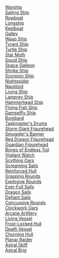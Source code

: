 ﻿[Warship](./5econtent/vehicle/warship.md)
<br>[Sailing Ship](./5econtent/vehicle/sailingship.md)
<br>[Rowboat](./5econtent/vehicle/rowboat.md)
<br>[Longship](./5econtent/vehicle/longship.md)
<br>[Keelboat](./5econtent/vehicle/keelboat.md)
<br>[Galley](./5econtent/vehicle/galley.md)
<br>[Wasp Ship](./5econtent/vehicle/waspship.md)
<br>[Tyrant Ship](./5econtent/vehicle/tyrantship.md)
<br>[Turtle Ship](./5econtent/vehicle/turtleship.md)
<br>[Star Moth](./5econtent/vehicle/starmoth.md)
<br>[Squid Ship](./5econtent/vehicle/squidship.md)
<br>[Space Galleon](./5econtent/vehicle/spacegalleon.md)
<br>[Shrike Ship](./5econtent/vehicle/shrikeship.md)
<br>[Scorpion Ship](./5econtent/vehicle/scorpionship.md)
<br>[Nightspider](./5econtent/vehicle/nightspider.md)
<br>[Nautiloid](./5econtent/vehicle/nautiloid.md)
<br>[Living Ship](./5econtent/vehicle/livingship.md)
<br>[Lamprey Ship](./5econtent/vehicle/lampreyship.md)
<br>[Hammerhead Ship](./5econtent/vehicle/hammerheadship.md)
<br>[Flying Fish Ship](./5econtent/vehicle/flyingfishship.md)
<br>[Damselfly Ship](./5econtent/vehicle/damselflyship.md)
<br>[Bombard](./5econtent/vehicle/bombard.md)
<br>[Taskmaster's Drums](./5econtent/vehicle/taskmastersdrums.md)
<br>[Storm Giant Figurehead](./5econtent/vehicle/stormgiantfigurehead.md)
<br>[Smuggler's Banner](./5econtent/vehicle/smugglersbanner.md)
<br>[Red Dragon Figurehead](./5econtent/vehicle/reddragonfigurehead.md)
<br>[Guardian Figurehead](./5econtent/vehicle/guardianfigurehead.md)
<br>[Bones of Endless Toil](./5econtent/vehicle/bonesofendlesstoil.md)
<br>[Vigilant Watch](./5econtent/vehicle/vigilantwatch.md)
<br>[Scything Oars](./5econtent/vehicle/scythingoars.md)
<br>[Screaming Sails](./5econtent/vehicle/screamingsails.md)
<br>[Reinforced Hull](./5econtent/vehicle/reinforcedhull.md)
<br>[Grasping Rounds](./5econtent/vehicle/graspingrounds.md)
<br>[Explosive Rounds](./5econtent/vehicle/explosiverounds.md)
<br>[Ever-Full Sails](./5econtent/vehicle/everfullsails.md)
<br>[Dragon Sails](./5econtent/vehicle/dragonsails.md)
<br>[Defiant Sails](./5econtent/vehicle/defiantsails.md)
<br>[Concussive Rounds](./5econtent/vehicle/concussiverounds.md)
<br>[Clockwork Oars](./5econtent/vehicle/clockworkoars.md)
<br>[Arcane Artillery](./5econtent/vehicle/arcaneartillery.md)
<br>[Living Vessel](./5econtent/vehicle/livingvessel.md)
<br>[Frost-Locked Hull](./5econtent/vehicle/frostlockedhull.md)
<br>[Death Vessel](./5econtent/vehicle/deathvessel.md)
<br>[Churning Hull](./5econtent/vehicle/churninghull.md)
<br>[Planar Raider](./5econtent/vehicle/planarraider.md)
<br>[Astral Skiff](./5econtent/vehicle/astralskiff.md)
<br>[Astral Brig](./5econtent/vehicle/astralbrig.md)
<br>